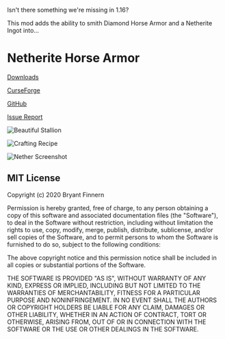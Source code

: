 Isn't there something we're missing in 1.16?

This mod adds the ability to smith Diamond Horse Armor and a Netherite Ingot into...

# Netherite Horse Armor

[Downloads](https://www.curseforge.com/minecraft/mc-mods/netherite-horse-armor/files)

[CurseForge](https://www.curseforge.com/minecraft/mc-mods/netherite-horse-armor)

[GitHub](https://github.com/P3NG00/NetheriteHorseArmorFabric)

[Issue Report](https://github.com/P3NG00/NetheriteHorseArmorFabric/issues)

![Beautiful Stallion](https://i.imgur.com/MWveioW.png)

![Crafting Recipe](https://i.imgur.com/h01ZEhS.png)

![Nether Screenshot](https://i.imgur.com/uLpK7I9.png)

## MIT License
Copyright (c) 2020 Bryant Finnern

Permission is hereby granted, free of charge, to any person obtaining a copy
of this software and associated documentation files (the "Software"), to deal
in the Software without restriction, including without limitation the rights
to use, copy, modify, merge, publish, distribute, sublicense, and/or sell
copies of the Software, and to permit persons to whom the Software is
furnished to do so, subject to the following conditions:

The above copyright notice and this permission notice shall be included in all
copies or substantial portions of the Software.

THE SOFTWARE IS PROVIDED "AS IS", WITHOUT WARRANTY OF ANY KIND, EXPRESS OR
IMPLIED, INCLUDING BUT NOT LIMITED TO THE WARRANTIES OF MERCHANTABILITY,
FITNESS FOR A PARTICULAR PURPOSE AND NONINFRINGEMENT. IN NO EVENT SHALL THE
AUTHORS OR COPYRIGHT HOLDERS BE LIABLE FOR ANY CLAIM, DAMAGES OR OTHER
LIABILITY, WHETHER IN AN ACTION OF CONTRACT, TORT OR OTHERWISE, ARISING FROM,
OUT OF OR IN CONNECTION WITH THE SOFTWARE OR THE USE OR OTHER DEALINGS IN THE
SOFTWARE.

